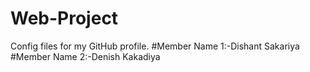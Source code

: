 # Web-Project
Config files for my GitHub profile.
#Member Name 1:-Dishant Sakariya
#Member Name 2:-Denish Kakadiya
